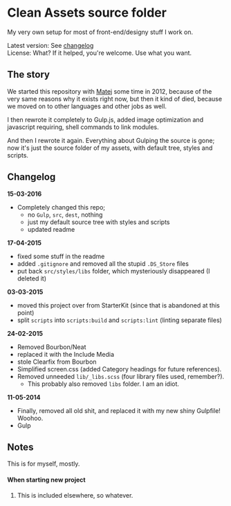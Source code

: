 # Clean Assets source folder

My very own setup for most of front-end/designy stuff I work on.

Latest version: See [changelog](#changelog)  
License: What? If it helped, you're welcome. Use what you want.

## The story

We started this repository with [Matej](http://hrescak.com/) some time in 2012, because of the very same reasons why it exists right now, but then it kind of died, because we moved on to other languages and other jobs as well.

I then rewrote it completely to Gulp.js, added image optimization and javascript requiring, shell commands to link modules.

And then I rewrote it again. Everything about Gulping the source is gone; now it's just the source folder of my assets, with default tree, styles and scripts.

## Changelog

**15-03-2016**
- Completely changed this repo;
  - no `Gulp`, `src`, `dest`, nothing
  - just my default source tree with styles and scripts
  - updated readme

**17-04-2015**
- fixed some stuff in the readme
- added `.gitignore` and removed all the stupid `.DS_Store` files
- put back `src/styles/libs` folder, which mysteriously disappeared (I deleted it)

**03-03-2015**
- moved this project over from StarterKit (since that is abandoned at this point)
- split `scripts` into `scripts:build` and `scripts:lint` (linting separate files)

**24-02-2015**
- Removed Bourbon/Neat
- replaced it with the Include Media
- stole Clearfix from Bourbon
- Simplified screen.css (added Category headings for future references).
- Removed unneeded `lib/_libs.scss` (four library files used, remember?).
  - This probably also removed `libs` folder. I am an idiot.

**11-05-2014**
- Finally, removed all old shit, and replaced it with my new shiny Gulpfile! Woohoo.
- Gulp

## Notes

This is for myself, mostly.

#### When starting new project
1. This is included elsewhere, so whatever.